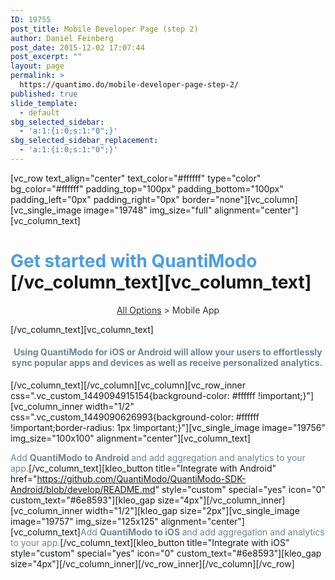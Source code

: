 ```yaml
---
ID: 19755
post_title: Mobile Developer Page (step 2)
author: Daniel Feinberg
post_date: 2015-12-02 17:07:44
post_excerpt: ""
layout: page
permalink: >
  https://quantimo.do/mobile-developer-page-step-2/
published: true
slide_template:
  - default
sbg_selected_sidebar:
  - 'a:1:{i:0;s:1:"0";}'
sbg_selected_sidebar_replacement:
  - 'a:1:{i:0;s:1:"0";}'
---
```

[vc_row text_align="center" text_color="#ffffff" type="color" bg_color="#ffffff" padding_top="100px" padding_bottom="100px" padding_left="0px" padding_right="0px" border="none"][vc_column][vc_single_image image="19748" img_size="full" alignment="center"][vc_column_text] 
# **<span style="color: #4d9de0;">Get started with QuantiModo</span>** [/vc_column_text][vc_column_text] 

<p style="text-align: center;">
  <span style="color: #333333;"><span style="text-decoration: underline;"><a style="color: #333333; text-decoration: underline;" href="https://quantimo.do/developer-platform/developer-documentation/">All Options</a></span> > Mobile App</span>
</p> [/vc_column_text][vc_column_text] 

<div class="options__heading__text">
  <h4 style="text-align: center;">
    <span style="color: #6e8593;">Using QuantiModo for iOS or Android will allow your users to effortlessly sync popular apps and devices as well as receive personalized analytics. </span>
  </h4>
</div> [/vc_column_text][/vc_column][vc_column][vc_row_inner css=".vc_custom_1449094915154{background-color: #ffffff !important;}"][vc_column_inner width="1/2" css=".vc_custom_1449090626993{background-color: #ffffff !important;border-radius: 1px !important;}"][vc_single_image image="19756" img_size="100x100" alignment="center"][vc_column_text]

<span style="color: #6e8593;">Add <strong>QuantiModo to Android </strong>and add aggregation and analytics to your app.</span>[/vc_column_text][kleo_button title="Integrate with Android" href="https://github.com/QuantiModo/QuantiModo-SDK-Android/blob/develop/README.md" style="custom" special="yes" icon="0" custom_text="#6e8593"][kleo_gap size="4px"][/vc_column_inner][vc_column_inner width="1/2"][kleo_gap size="2px"][vc_single_image image="19757" img_size="125x125" alignment="center"][vc_column_text]<span style="color: #6e8593;">Add <strong>QuantiModo to iOS </strong>and add aggregation and analytics to your app.</span>[/vc_column_text][kleo_button title="Integrate with iOS" style="custom" special="yes" icon="0" custom_text="#6e8593"][kleo_gap size="4px"][/vc_column_inner][/vc_row_inner][/vc_column][/vc_row]